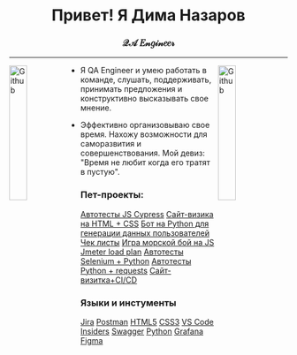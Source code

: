 <h1 align="center">Привет! Я Дима Назаров</h1>
<h3 align="center">𝒬𝒜 𝐸𝓃𝑔𝒾𝓃𝑒𝑒𝓇</h3>

---

<a href="https://t.me/DmitryN63"><img align="left" alt="Github" src="https://octodex.github.com/images/socialite.png"
                                                  width="25%"/></a>


<a href="https://oktotiger.github.io/"><img align="right" alt="Github" src="https://octodex.github.com/images/heisencat.png"
                                                  width="25%"/></a>

- Я QA Engineer и умею работать в команде, слушать, поддерживать, принимать предложения и конструктивно высказывать свое мнение.<br>

- Эффективно организовываю свое время. Нахожу возможности для саморазвития и совершенствования. Мой девиз: "Время не любит когда его тратят в пустую".<br>

### Пет-проекты:
[Автотесты JS Cypress](https://github.com/OktoTiger/Cypress_js "Автотесты JS Cypress")
[Сайт-визика на HTML + CSS](https://github.com/OktoTiger/OktoTiger.github.io "Сайт-визика на HTML + CSS")
[Бот на Python для генерации данных пользователей](https://github.com/OktoTiger/tg_bot "Бот на Python для генерации данных пользователей")
[Чек листы](https://github.com/OktoTiger/Check_list "Чек листы")
[Игра морской бой на JS](https://github.com/OktoTiger/Battleships "Игра морской бой на JS")
[Jmeter load plan](https://github.com/OktoTiger/Jmeter "Jmeter load plan")
[Автотесты Selenium + Python](https://github.com/OktoTiger/Selenium_python "Автотесты Selenium + Python")
[Автотесты Python + requests](https://github.com/OktoTiger/Autotests_pytest "Автотесты Python + requests")
[Сайт-визитка+CI/CD](https://github.com/OktoTiger/CV-and-CI-CD "Сайт-визитка+CI/CD")


### Языки и инстументы
[Jira](https://img.shields.io/badge/jira-%230A0FFF.svg?style=for-the-badge&logo=jira&logoColor=white)
[Postman](https://img.shields.io/badge/Postman-FF6C37?style=for-the-badge&logo=postman&logoColor=white)
[HTML5](https://img.shields.io/badge/html5-%23E34F26.svg?style=for-the-badge&logo=html5&logoColor=white)
[CSS3](https://img.shields.io/badge/css3-%231572B6.svg?style=for-the-badge&logo=css3&logoColor=white)
[VS Code Insiders](https://img.shields.io/badge/VS%20Code%20Insiders-35b393.svg?style=for-the-badge&logo=visual-studio-code&logoColor=white)
[Swagger](https://img.shields.io/badge/-Swagger-%23Clojure?style=for-the-badge&logo=swagger&logoColor=white)
[Python](https://img.shields.io/badge/python-3670A0?style=for-the-badge&logo=python&logoColor=ffdd54)
[Grafana](https://img.shields.io/badge/grafana-%23F46800.svg?style=for-the-badge&logo=grafana&logoColor=white)
[Figma](https://img.shields.io/badge/figma-%23F24E1E.svg?style=for-the-badge&logo=figma&logoColor=white)



